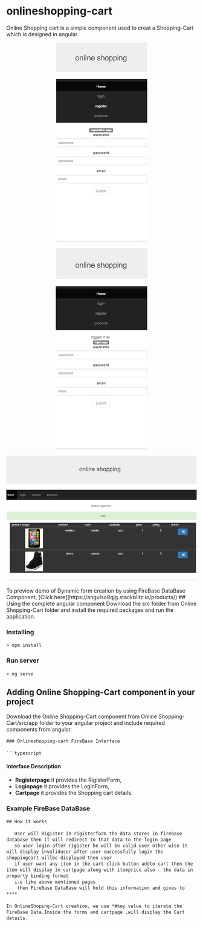 
# onlineshopping-cart
Online Shopping cart is a simple component used to creat a Shopping-Cart which is designed in angular.
<p align="center">
    <img  alt="Register" src="images/rigister.PNG">
</p>
<p align="center">
    <img  alt="Login" src="images/Loginpage.PNG">
</p>
<p align="center">
    <img  alt="Cartpage" src="images/cart.PNG">
</p>
To preview demo of Dynamic form creation by using FireBase DataBase Component, [Click here](https://angulso8qjg.stackblitz.io/products/)
## Using the complete angular component
Download the src folder from Online Shopping-Cart folder and install the required packages and run the application.

### Installing

```
> npm install
```

### Run server

```
> ng serve
```

## Adding Online Shopping-Cart component in your project
 Download the Online Shopping-Cart component from Online Shopping-Cart/src/app folder to your angular project and include required components from angular.

```
### Onlineshopping-cart FireBase Interface

```typescript
```
#### Interface Description
- **Registerpage** it provides the RigisterForm,
- **Loginpage**   it provides the LoginForm,
- **Cartpage**  it provides the Shopping cart details.

### Example FireBase DataBase
```  
## How it works
  
   User will Rigister in rigisterform the data stores in firebase database then it will redirect to that data to the login page
   so user login after rigister he will be valid user other wise it will display invaliduser after user successfully login the shoppingcart willbe displayed then user 
   if user want any item in the cart click button addto cart then the item will display in cartpage along with itemprice also   the data in property binding format
   i.e like above mentioned pages
    then FireBase DataBase will hold this information and gives to ****
    
In OnlineShoping-Cart creation, we use *#key value to iterate the FireBase Data.Inside the forms and cartpage ,will display the Cart details.
